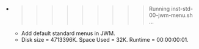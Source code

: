 * >>>>>>>>> Running inst-std-00-jwm-menu.sh ...
  * Add default standard menus in JWM.
  * Disk size = 4713396K. Space Used = 32K. Runtime = 00:00:00:01.
